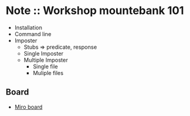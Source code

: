 # Note :: Workshop mountebank 101
* Installation
* Command line
* Imposter
  * Stubs => predicate, response
  * Single Imposter
  * Multiple Imposter
    * Single file
    * Muliple files

## Board
* [Miro board](https://miro.com/app/board/uXjVMTIYkJ4=/)
